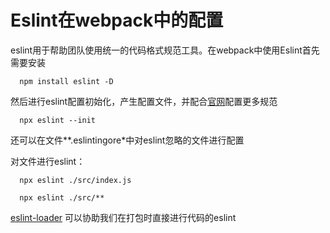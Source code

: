 # Eslint在webpack中的配置

eslint用于帮助团队使用统一的代码格式规范工具。在webpack中使用Eslint首先需要安装
```
  npm install eslint -D
```
然后进行eslint配置初始化，产生配置文件，并配合[官网](https://eslint.bootcss.com/)配置更多规范
``` 
  npx eslint --init

```
还可以在文件**.eslintingore*中对eslint忽略的文件进行配置

对文件进行eslint：
```
  npx eslint ./src/index.js

  npx eslint ./src/**
```

[eslint-loader](https://webpack.docschina.org/loaders/eslint-loader/) 可以协助我们在打包时直接进行代码的eslint